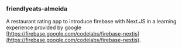 ### friendlyeats-almeida

A restaurant rating app to introduce firebase with Next.JS in a learning experience provided by google [https://firebase.google.com/codelabs/firebase-nextjs](https://firebase.google.com/codelabs/firebase-nextjs).
